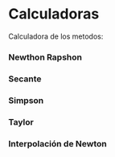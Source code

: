 # Calculadoras
Calculadora de los metodos:
### Newthon Rapshon
### Secante
### Simpson
### Taylor
### Interpolación de Newton
